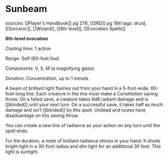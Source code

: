 # Sunbeam
sources: [[Player's Handbook]] pg 279, [[SRD]] pg 184
tags: druid, [[Sorceror]], [[Wizard]], [[6th level]], [[Evocation Spells]]

**6th-level evocation**

*Casting time*: 1 action

*Range*: Self (60-foot line)

*Components*: V, S, M (a magnifying glass)

*Duration*: Concentration, up to 1 minute

A beam of brilliant light flashes out from your hand in a 5-foot-wide, 60-foot-long line. Each creature in the line must make a Constitution saving throw. On a failed save, a creature takes 6d8 radiant damage and is [[blinded]] until your next turn. On a successful save, it takes half as much damage and isn’t [[blinded]] by this spell. Undead and oozes have disadvantage on this saving throw.

You can create a new line of radiance as your action on any turn until the spell ends.

For the duration, a mote of brilliant radiance shines in your hand. It sheds bright light in a 30-foot radius and dim light for an additional 30 feet. This light is sunlight.
